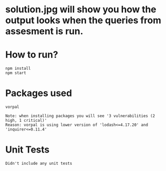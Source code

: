 # solution.jpg will show you how the output looks when the queries from assesment is run.
# How to run?
```
npm install
npm start

```

# Packages used
```
vorpal

Note: when installing packages you will see '3 vulnerabilities (2 high, 1 critical)' 
Reason: vorpal is using lower version of 'lodash<=4.17.20' and 'inquirer<=0.11.4'

```

# Unit Tests
```
Didn't include any unit tests

```

